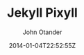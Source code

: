 ---
title: "Jekyll Pixyll"
github: https://github.com/johnotander/pixyll
demo: http://pixyll.com
author: John Otander
ssg:
  - Jekyll
cms:
  - No Cms
date: 2014-01-04T22:52:55Z
github_branch: master
---